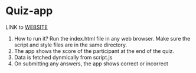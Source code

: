 # Quiz-app

LINK to [WEBSITE](https://shashankkumarnitt.github.io/Quiz-app/)
1. How to run it?
Run the index.html file in any web browser.
Make sure the script and style files are in the same directory.
2. The app shows the score of the participant at the end of the quiz.
3. Data is fetched dynmically from script.js
4. On submitting any answers, the app shows correct or incorrect 

